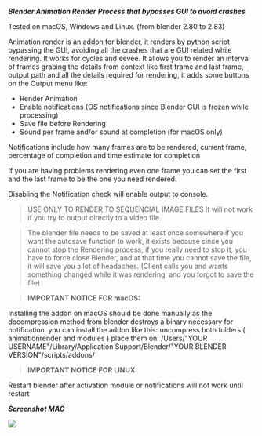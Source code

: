 ***Blender Animation Render***
***Process that bypasses GUI to avoid crashes***

Tested on macOS, Windows and Linux. (from blender 2.80 to 2.83)

Animation render is an addon for blender, it renders by python script bypassing the GUI, avoiding all the crashes that are GUI related while rendering. It works for cycles and eevee. It allows you to render an interval of frames grabing the details from context like first frame and last frame, output path and all the details required for rendering, it adds some buttons on the Output menu like:
- Render Animation
- Enable notifications (OS notifications since Blender GUI is frozen while processing)
- Save file before Rendering
- Sound per frame and/or sound at completion (for macOS only)

Notifications include how many frames are to be rendered, current frame, percentage of completion and time estimate for completion

If you are having problems rendering even one frame you can set the first and the last frame to be the one you need rendered.

Disabling the Notification check will enable output to console.

>USE ONLY TO RENDER TO SEQUENCIAL IMAGE FILES
It will not work if you try to output directly to a video file.

>The blender file needs to be saved at least once somewhere if you want the autosave function to work, it exists because since you cannot stop the Rendering process, if you really need to stop it, you have to force close Blender, and at that time you cannot save the file, it will save you a lot of headaches. (Client calls you and wants something changed while it was rendering, and you forgot to save the file)

>**IMPORTANT NOTICE FOR macOS:**

Installing the addon on macOS should be done manually as the decompression method from blender destroys a binary necessary for notification.
you can install the addon like this:
uncompress both folders ( animationrender and modules )
place them on:
/Users/"YOUR USERNAME"/Library/Application Support/Blender/"YOUR BLENDER VERSION"/scripts/addons/

>**IMPORTANT NOTICE FOR LINUX:**

Restart blender after activation module or notifications will not work until restart


***Screenshot MAC***

![](https://raw.githubusercontent.com/thebadking/animationrender/master/screenshots/screenshot_macOS.png)
